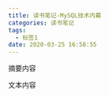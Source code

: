 ```yaml
---
title: 读书笔记-MySQL技术内幕
categories: 读书笔记
tags:
  - 标签1
date: 2020-03-25 16:58:55
---
```


摘要内容

<!-- more -->

文本内容

